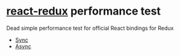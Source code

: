 # [react-redux](https://github.com/reactjs/react-redux) performance test
Dead simple performance test for official React bindings for Redux

- [Sync](http://broadsw0rd.github.io/react-redux-perf/sync.html)
- [Async](http://broadsw0rd.github.io/react-redux-perf/async.html)

